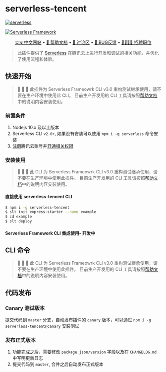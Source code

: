 # serverless-tencent

[![serverless](http://public.serverless.com/badges/v3.svg)](http://cn.serverless.com)

<!-- [![Build Status](https://github.com/serverless/serverless/workflows/Integrate/badge.svg)](https://github.com/serverless/serverless/actions?query=workflow%3AIntegrate) -->
<!-- [![npm version](https://badge.fury.io/js/serverless.svg)](https://badge.fury.io/js/serverless) -->
<!-- [![codecov](https://codecov.io/gh/serverless/serverless/branch/master/graph/badge.svg)](https://codecov.io/gh/serverless/serverless) -->
<!-- [![Known Vulnerabilities](https://snyk.io/test/github/serverless/serverless/badge.svg)](https://snyk.io/test/github/serverless/serverless) -->
<!-- [![license](https://img.shields.io/npm/l/serverless.svg)](https://www.npmjs.com/package/serverless) -->

[![Serverless Framework](https://sp-assets-1300963013.file.myqcloud.com/blog/thumbnails/logo-sf-side-dark.png)](https://cn.serverless.com)

<p align="center">
  <a href="https://cn.serverless.com">🇨🇳 中文网站</a> •
  <a href="https://cn.serverless.com/cn/framework/docs/">📖 帮助文档</a> •
  <a href="https://github.com/serverless/serverless-tencent/discussions">💬 讨论区</a> •
  <a href="https://github.com/serverless/serverless-tencent/issues/new/choose">🐞 BUG反馈</a> •
  <a href="https://serverless.com/company/jobs/"> 👩‍💻👨‍💻 招聘职位</a>
</p>

> 此插件提供了 [Serverless](https://cn.serverless.com/) 在腾讯云上进行开发和调试的相关功能，并优化了使用流程和体验。

## 快速开始

> 🚧 🚧 🚧 此插件为 Serverless Frameowrk CLI v3.0 重构测试继承使用，请不要在生产环境中使用此 CLI。 目前生产开发用的 CLI 工具请按照[帮助文档](https://cn.serverless.com/cn/framework/docs/quickstart/installation/)中的说明内容安装使用。

### 前置条件

1. Nodejs 10.x 及以上版本
2. Serverless CLI `v2.0+`, 如果没有安装可以使用 `npm i -g serverless` 命令安装
3. [注册](https://cloud.tencent.com/register)腾讯云账号并[开通相关权限](https://cloud.tencent.com/document/product/1154/43006)

### 安装使用

> 🚧 🚧 🚧 此 CLI 为 Serverless Frameowrk CLI v3.0 重构测试继承使用，请不要在生产环境中使用此插件。 目前生产开发用的 CLI 工具请按照[帮助文档](https://cn.serverless.com/cn/framework/docs/quickstart/installation/)中的说明内容安装使用。

#### 直接使用 serverless-tencent CLI

```sh
$ npm i -g serverless-tencent
$ slt init express-starter --name example
$ cd example
$ slt deploy
```

#### Serverless Framework CLI 集成使用- 开发中

## CLI 命令

> 🚧 🚧 🚧 此 CLI 为 Serverless Frameowrk CLI v3.0 重构测试继承使用，请不要在生产环境中使用此插件。 目前生产开发用的 CLI 工具请按照[帮助文档](https://cn.serverless.com/cn/framework/docs/quickstart/installation/)中的说明内容安装使用。

<!-- - [Init 创建](#init)
- [Deploy 部署](#deploy)
- [Info 详情](#info)
- [Dev 远程开发](#dev)
- [Logs 日志](#logs)
- [Remove 移除](#remove)
- [Credentials 授权](#credentials)
- [Registry 注册中心](#registry)
- [Invoke 远程调用](#invoke)
- [Invoke Local 本地调用](#invoke-local)

### <a name="init">Init 创建</a>

### <a name="deploy">Deploy 部署</a>

### <a name="info">Info 详情</a>

### <a name="dev">Dev 远程开发</a>

### <a name="logs">Logs 日志</a>

### <a name="remove">Remove 移除</a>

### <a name="credentials">Credentials 授权</a>

### <a name="registry">Registry 注册中心</a>

### <a name="invoke">Invoke 远程调用</a>

### <a name="invoke-local">Invoke Local 本地调用</a> -->

## 代码发布

### Canary 测试版本

提交代码到 `master` 分支，自动发布插件的 `canary` 版本，可以通过 `npm i -g serverless-tencent@canary` 安装测试

### 发布正式版本

1. 功能完成之后，需要修改 `package.json/version` 字段以及在 `CHANGELOG.md` 中写明更新日志
2. 提交代码到 `master`, 合并之后自动发布正式版本
